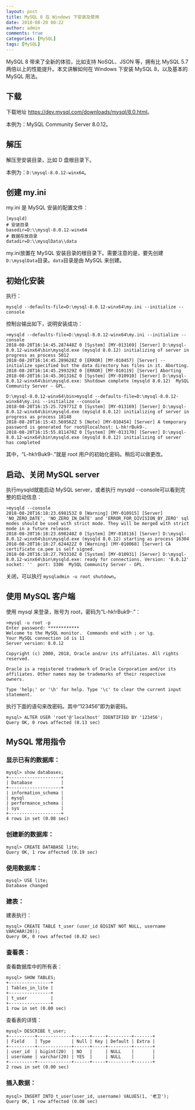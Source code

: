 ```yaml
---
layout: post
title: MySQL 8 在 Windows 下安装及使用    
date: 2018-08-20 00:22
author: admin
comments: true
categories: [MySQL]
tags: [MySQL]
---
```


MySQL 8 带来了全新的体验，比如支持 NoSQL、JSON 等，拥有比 MySQL 5.7 两倍以上的性能提升。本文讲解如何在 Windows 下安装 MySQL 8，以及基本的 MySQL 用法。

<!-- more -->


## 下载

下载地址 <https://dev.mysql.com/downloads/mysql/8.0.html>。

本例为：MySQL Community Server 8.0.12。

## 解压

解压至安装目录，比如 D 盘根目录下。

本例为：`D:\mysql-8.0.12-winx64`。

## 创建 my.ini 

my.ini 是 MySQL 安装的配置文件：

```
[mysqld]
# 安装目录
basedir=D:\\mysql-8.0.12-winx64
# 数据存放目录
datadir=D:\\mysqlData\\data
```


my.ini放置在 MySQL 安装目录的根目录下。需要注意的是，要先创建`D:\mysqlData`目录。`data`目录是由 MySQL 来创建。


## 初始化安装

执行：

```
mysqld --defaults-file=D:\mysql-8.0.12-winx64\my.ini --initialize --console
```

控制台输出如下，说明安装成功：

```
>mysqld --defaults-file=D:\mysql-8.0.12-winx64\my.ini --initialize --console
2018-08-20T16:14:45.287448Z 0 [System] [MY-013169] [Server] D:\mysql-8.0.12-winx64\bin\mysqld.exe (mysqld 8.0.12) initializing of server in progress as process 5012
2018-08-20T16:14:45.289628Z 0 [ERROR] [MY-010457] [Server] --initialize specified but the data directory has files in it. Aborting.
2018-08-20T16:14:45.299329Z 0 [ERROR] [MY-010119] [Server] Aborting
2018-08-20T16:14:45.301316Z 0 [System] [MY-010910] [Server] D:\mysql-8.0.12-winx64\bin\mysqld.exe: Shutdown complete (mysqld 8.0.12)  MySQL Community Server - GPL.

D:\mysql-8.0.12-winx64\bin>mysqld --defaults-file=D:\mysql-8.0.12-winx64\my.ini --initialize --console
2018-08-20T16:15:25.729771Z 0 [System] [MY-013169] [Server] D:\mysql-8.0.12-winx64\bin\mysqld.exe (mysqld 8.0.12) initializing of server in progress as process 18148
2018-08-20T16:15:43.569562Z 5 [Note] [MY-010454] [Server] A temporary password is generated for root@localhost: L-hk!rBuk9-.
2018-08-20T16:15:55.811470Z 0 [System] [MY-013170] [Server] D:\mysql-8.0.12-winx64\bin\mysqld.exe (mysqld 8.0.12) initializing of server has completed
```


其中，“L-hk!rBuk9-.”就是 root 用户的初始化密码。稍后可以做更改。

## 启动、关闭 MySQL server

执行mysqld就能启动 MySQL server，或者执行 mysqld --console可以看到完整的启动信息：

```
>mysqld --console
2018-08-20T16:18:23.698153Z 0 [Warning] [MY-010915] [Server] 'NO_ZERO_DATE', 'NO_ZERO_IN_DATE' and 'ERROR_FOR_DIVISION_BY_ZERO' sql modes should be used with strict mode. They will be merged with strict mode in a future release.
2018-08-20T16:18:23.698248Z 0 [System] [MY-010116] [Server] D:\mysql-8.0.12-winx64\bin\mysqld.exe (mysqld 8.0.12) starting as process 16304
2018-08-20T16:18:27.624422Z 0 [Warning] [MY-010068] [Server] CA certificate ca.pem is self signed.
2018-08-20T16:18:27.793310Z 0 [System] [MY-010931] [Server] D:\mysql-8.0.12-winx64\bin\mysqld.exe: ready for connections. Version: '8.0.12'  socket: ''  port: 3306  MySQL Community Server - GPL.
```


关闭，可以执行 `mysqladmin -u root shutdown`。


## 使用 MySQL 客户端

使用 mysql 来登录，账号为 root，密码为“L-hk!rBuk9-.”：

```
>mysql -u root -p
Enter password: ************
Welcome to the MySQL monitor.  Commands end with ; or \g.
Your MySQL connection id is 11
Server version: 8.0.12

Copyright (c) 2000, 2018, Oracle and/or its affiliates. All rights reserved.

Oracle is a registered trademark of Oracle Corporation and/or its
affiliates. Other names may be trademarks of their respective
owners.

Type 'help;' or '\h' for help. Type '\c' to clear the current input statement.
```

执行下面的语句来改密码。其中“123456”即为新密码。

```
mysql> ALTER USER 'root'@'localhost' IDENTIFIED BY '123456';
Query OK, 0 rows affected (0.13 sec)
```

## MySQL 常用指令

### 显示已有的数据库：

```
mysql> show databases;
+--------------------+
| Database           |
+--------------------+
| information_schema |
| mysql              |
| performance_schema |
| sys                |
+--------------------+
4 rows in set (0.08 sec)
```

### 创建新的数据库：

```
mysql> CREATE DATABASE lite;
Query OK, 1 row affected (0.19 sec)
```

### 使用数据库：

```
mysql> USE lite;
Database changed
```

### 建表：

建表执行：

```
mysql> CREATE TABLE t_user (user_id BIGINT NOT NULL, username VARCHAR(20));
Query OK, 0 rows affected (0.82 sec)
```


### 查看表：

查看数据库中的所有表：

```
mysql> SHOW TABLES;
+----------------+
| Tables_in_lite |
+----------------+
| t_user         |
+----------------+
1 row in set (0.00 sec)
```


查看表的详情：

```
mysql> DESCRIBE t_user;
+----------+-------------+------+-----+---------+-------+
| Field    | Type        | Null | Key | Default | Extra |
+----------+-------------+------+-----+---------+-------+
| user_id  | bigint(20)  | NO   |     | NULL    |       |
| username | varchar(20) | YES  |     | NULL    |       |
+----------+-------------+------+-----+---------+-------+
2 rows in set (0.00 sec)
```

### 插入数据：

```
mysql> INSERT INTO t_user(user_id, username) VALUES(1, '老卫');
Query OK, 1 row affected (0.08 sec)
```